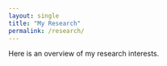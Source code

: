 ```yaml
---
layout: single
title: "My Research"
permalink: /research/
---
```


Here is an overview of my research interests.
